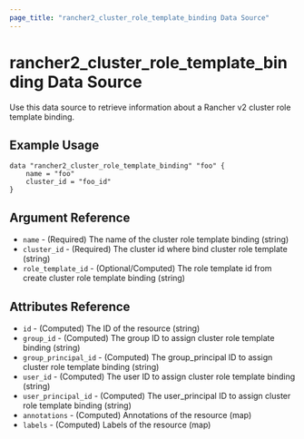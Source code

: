 ```yaml
---
page_title: "rancher2_cluster_role_template_binding Data Source"
---
```


# rancher2\_cluster\_role\_template\_binding Data Source

Use this data source to retrieve information about a Rancher v2 cluster role template binding.

## Example Usage

```
data "rancher2_cluster_role_template_binding" "foo" {
    name = "foo"
    cluster_id = "foo_id"
}
```

## Argument Reference

* `name` - (Required) The name of the cluster role template binding (string)
* `cluster_id` - (Required) The cluster id where bind cluster role template (string)
* `role_template_id` - (Optional/Computed) The role template id from create cluster role template binding (string)

## Attributes Reference

* `id` - (Computed) The ID of the resource (string)
* `group_id` - (Computed) The group ID to assign cluster role template binding (string)
* `group_principal_id` - (Computed) The group_principal ID to assign cluster role template binding (string)
* `user_id` - (Computed) The user ID to assign cluster role template binding (string)
* `user_principal_id` - (Computed) The user_principal ID to assign cluster role template binding (string)
* `annotations` - (Computed) Annotations of the resource (map)
* `labels` - (Computed) Labels of the resource (map)

